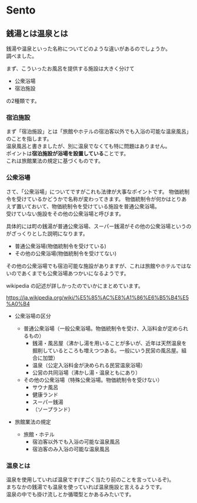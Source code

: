 # Sento

## 銭湯とは温泉とは
銭湯や温泉といった名称についてどのような違いがあるのでしょうか。  
調べました。  

まず、こういったお風呂を提供する施設は大きく分けて
- 公衆浴場
- 宿泊施設

の2種類です。

### 宿泊施設
まず「宿泊施設」とは「旅館やホテルの宿泊客以外でも入浴の可能な温泉風呂」のことを指します。  
温泉風呂と書きましたが、別に温泉でなくても特に問題はありません。  
ポイントは**宿泊施設が浴場を設置している**ことです。  
これは旅館業法の規定に基づくものです。

### 公衆浴場
さて、「公衆浴場」についてですがこれも法律が大事なポイントです。
物価統制令を受けているかどうかで名称が変わってきます。
物価統制令が何かはとりあえず置いておいて、物価統制令を受けている施設を普通公衆浴場。  
受けていない施設をその他の公衆浴場と呼びます。

具体的には町の銭湯が普通公衆浴場、スーパー銭湯がその他の公衆浴場というのがざっくりとした説明になります。

- 普通公衆浴場(物価統制令を受けている)
- その他の公衆浴場(物価統制令を受けてない)

その他の公衆浴場でも宿泊可能な施設がありますが、これは旅館やホテルではないのであくまでも公衆浴場あつかいになるようです。

wikipedia の記述が詳しかったのでいかにまとめています。

https://ja.wikipedia.org/wiki/%E5%85%AC%E8%A1%86%E6%B5%B4%E5%A0%B4
- 公衆浴場の区分
  - 普通公衆浴場（一般公衆浴場。物価統制令を受け、入浴料金が定められるもの）
    - 銭湯・風呂屋（沸かし湯を用いることが多いが、近年は天然温泉を掘削しているところも増えつつある。一般にいう民営の風呂屋。組合に加盟）
    - 温泉（公定入浴料金が決められる民営温泉浴場）
    - 公営の共同浴場（沸かし湯・温泉ともにあり）
  - その他の公衆浴場（特殊公衆浴場。物価統制令を受けない）
    - サウナ風呂
    - 健康ランド
    - スーパー銭湯
    - （ソープランド）

- 旅館業法の規定
  - 旅館・ホテル
    - 宿泊客以外でも入浴の可能な温泉風呂
    - 宿泊客のみ入浴の可能な温泉風呂

### 温泉とは
温泉を使用していれば温泉です(すごく当たり前のことを言っているぞ)。  
まちなかの銭湯でも温泉を使っていれば温泉施設と言えるようです。  
温泉の中でも掛け流しとか循環型とかあるみたいです。
